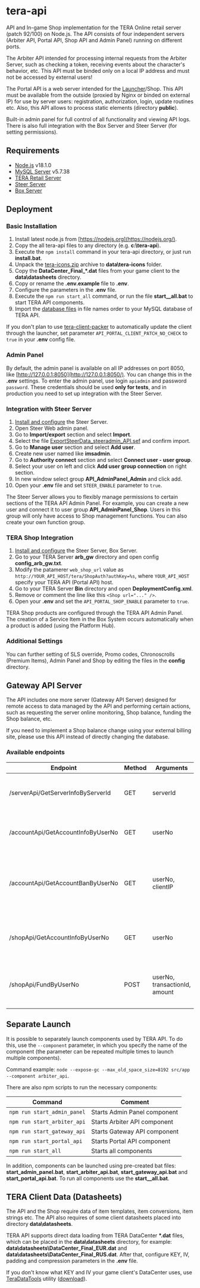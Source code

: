 # tera-api

API and In-game Shop implementation for the TERA Online retail server (patch 92/100) on Node.js. The API consists of four independent servers (Arbiter API, Portal API, Shop API and Admin Panel) running on different ports.

The Arbiter API intended for processing internal requests from the Arbiter Server, such as checking a token, receiving events about the character's behavior, etc. This API must be binded only on a local IP address and must not be accessed by external users!

The Portal API is a web server intended for the [Launcher](https://github.com/justkeepquiet/tera-launcher)/Shop. This API must be available from the outside (proxied by Nginx or binded on external IP) for use by server users: registration, authorization, login, update routines etc. Also, this API allows to process static elements (directory **public**).

Built-in admin panel for full control of all functionality and viewing API logs. There is also full integration with the Box Server and Steer Server (for setting permissions).

## Requirements

* [Node.js](https://nodejs.org/en/) v18.1.0
* [MySQL Server](https://dev.mysql.com/downloads/mysql/5.7.html) v5.7.38
* [TERA Retail Server](https://forum.ragezone.com/f797/)
* [Steer Server](https://forum.ragezone.com/f797/tera-92-100-steer-server-1206086/)
* [Box Server](https://forum.ragezone.com/f797/tera-92-100-steer-server-1206086/)

## Deployment

### Basic Installation

1. Install latest node.js from [https://nodejs.org](https://nodejs.org/).
2. Copy the all tera-api files to any directory (e.g. **c:\tera-api**).
3. Execute the `npm install` command in your tera-api directory, or just run **install.bat**.
4. Unpack the [tera-icons.zip](share/data) archive to **data\tera-icons** folder.
5. Copy the **DataCenter_Final_\*.dat** files from your game client to the **data\datasheets** directory.
6. Copy or rename the **.env.example** file to **.env**.
7. Configure the parameters in the **.env** file.
8. Execute the `npm run start_all` command, or run the file **start__all.bat** to start TERA API components.
9. Import the [database files](share/db) in file names order to your MySQL database of TERA API.

If you don't plan to use [tera-client-packer](https://github.com/justkeepquiet/tera-client-packer) to automatically update the client through the launcher, set parameter `API_PORTAL_CLIENT_PATCH_NO_CHECK` to `true` in your **.env** config file.

### Admin Panel

By default, the admin panel is available on all IP addresses on port 8050, like [http://127.0.0.1:8050](http://127.0.0.1:8050/). You can change this in the **.env** settings. To enter the admin panel, use login `apiadmin` and password `password`. These credentials should be used **only for tests**, and in production you need to set up integration with the Steer Server.

### Integration with Steer Server

1. [Install and configure](https://forum.ragezone.com/f797/tera-92-100-steer-server-1206086/) the Steer Server.
2. Open Steer Web admin panel.
3. Go to **Import/export** section and select **Import**.
4. Select the file [ExportSteerData_steeradmin_API.sef](share/steer) and confirm import.
5. Go to **Manage user** section and select **Add user**.
6. Create new user named like **imsadmin**.
7. Go to **Authority connect** section and select **Connect user - user group**.
8. Select your user on left and click **Add user group connection** on right section.
9. In new window select group **API_AdminPanel_Admin** and click add.
10. Open your **.env** file and set `STEER_ENABLE` parameter to `true`.

The Steer Server allows you to flexibly manage permissions to certain sections of the TERA API Admin Panel. For example, you can create a new user and connect it to user group **API_AdminPanel_Shop**. Users in this group will only have access to Shop management functions. You can also create your own function group.

### TERA Shop Integration

1. [Install and configure](https://forum.ragezone.com/f797/tera-92-100-steer-server-1206086/) the Steer Server, Box Server.
2. Go to your TERA Server **arb_gw** directory and open config **config_arb_gw.txt**.
3. Modify the patamerer `web_shop_url` value as `http://YOUR_API_HOST/tera/ShopAuth?authKey=%s`, where `YOUR_API_HOST` specify your TERA API (Portal API) host.
4. Go to your TERA Server **Bin** directory and open **DeploymentConfig.xml**.
5. Remove or comment the line like this `<Shop url="..." />`.
6. Open your **.env** and set the `API_PORTAL_SHOP_ENABLE` parameter to `true`.

TERA Shop products are configured through the TERA API Admin Panel. The creation of a Service Item in the Box System occurs automatically when a product is added (using the Platform Hub).

### Additional Settings

You can further setting of SLS override, Promo codes, Chronoscrolls (Premium Items), Admin Panel and Shop by editing the files in the **config** directory.

## Gateway API Server

The API includes one more server (Gateway API Server) designed for remote access to data managed by the API and performing certain actions, such as requesting the server online monitoring, Shop balance, funding the Shop balance, etc.

If you need to implement a Shop balance change using your external billing site, please use this API instead of directly changing the database.

### Available endpoints

Endpoint | Method | Arguments | Description
--- | --- | --- | ---
/serverApi/GetServerInfoByServerId | GET | serverId | Request the server information of specified server ID.
/accountApi/GetAccountInfoByUserNo | GET | userNo | Request the account information of specified account ID.
/accountApi/GetAccountBanByUserNo | GET | userNo, clientIP | Request the account banned status of specified account ID and client IP.
/shopApi/GetAccountInfoByUserNo | GET | userNo | Request the Shop balance of the specified account ID.
/shopApi/FundByUserNo | POST | userNo, transactionId, amount | Fund the Shop balance of the specified account ID.

## Separate Launch

It is possible to separately launch components used by TERA API. To do this, use the `--component` parameter, in which you specify the name of the component (the parameter can be repeated multiple times to launch multiple components).

Command example: `node --expose-gc --max_old_space_size=8192 src/app --component arbiter_api`.

There are also npm scripts to run the necessary components:

Command | Comment
--- | ---
`npm run start_admin_panel` | Starts Admin Panel component
`npm run start_arbiter_api` | Starts Arbiter API component
`npm run start_gateway_api` | Starts Gateway API component
`npm run start_portal_api` | Starts Portal API component
`npm run start_all` | Starts all components

In addition, components can be launched using pre-created bat files: **start_admin_panel.bat**, **start_arbiter_api.bat**, **start_gateway_api.bat** and **start_portal_api.bat**. To run all components use the **start__all.bat**.

## TERA Client Data (Datasheets)

The API and the Shop require data of item templates, item conversions, item strings etc. The API also requires of some client datasheets placed into directory **data\datasheets**.

TERA API supports direct data loading from TERA DataCenter **\*.dat** files, which can be placed in the **data\datasheets** directory, for example: **data\datasheets\DataCenter_Final_EUR.dat** and **data\datasheets\DataCenter_Final_RUS.dat**. After that, configure KEY, IV, padding and compression parameters in the **.env** file.

If you don't know what KEY and IV your game client's DataCenter uses, use [TeraDataTools](https://github.com/Gl0/TeraDataTools) utility ([download](https://drive.google.com/file/d/1cBvP6OCcUbHO8dgtXOnuHOhZNJ9UJ67j/view?usp=sharing)).

